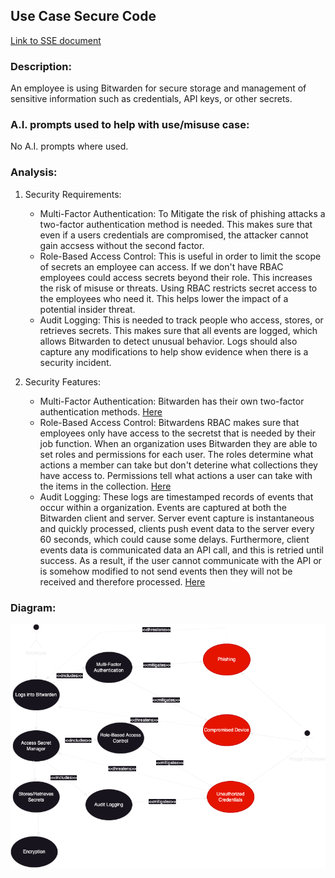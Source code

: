 ## Use Case Secure Code
[Link to SSE document](https://github.com/PatrickBN/CYBR8420_Team5/blob/main/Software%20Security%20Engineering.md)

### Description:

An employee is using Bitwarden for secure storage and management of sensitive information such as credentials, API keys, or other secrets.

### A.I. prompts used to help with use/misuse case:

No A.I. prompts where used.

### Analysis:

  1. Security Requirements:
     * Multi-Factor Authentication: To Mitigate the risk of phishing attacks a two-factor authentication method is needed. This makes sure that even if a users credentials are compromised, the attacker cannot gain accsess without the second factor.
     * Role-Based Access Control: This is useful in order to limit the scope of secrets an employee can access. If we don't have RBAC employees could access secrets beyond their role. This increases the risk of misuse or threats. Using RBAC restricts secret access to the employees who need it. This helps lower the impact of a potential insider threat.
     * Audit Logging: This is needed to track people who access, stores, or retrieves secrets. This makes sure that all events are logged, which allows Bitwarden to detect unusual behavior. Logs should also capture any modifications to help show evidence when there is a security incident.

  2. Security Features:
     * Multi-Factor Authentication: Bitwarden has their own two-factor authentication methods. [Here](https://bitwarden.com/help/setup-two-step-login/)
     * Role-Based Access Control: Bitwardens RBAC makes sure that employees only have access to the secretst that is needed by their job function. When an organization uses Bitwarden they are able to set roles and permissions for each user. The roles determine what actions a member can take but don't deterine what collections they have access to. Permissions tell what actions a user can take with the items in the collection. [Here](https://bitwarden.com/help/user-types-access-control/)
     * Audit Logging: These logs are timestamped records of events that occur within a organization. Events are captured at both the Bitwarden client and server. Server event capture is instantaneous and quickly processed, clients push event data to the server every 60 seconds, which could cause some delays. Furthermore, client events data is communicated data an API call, and this is retried until success. As a result, if the user cannot communicate with the API or is somehow modified to not send events then they will not be received and therefore processed. [Here](https://bitwarden.com/help/event-logs/)

### Diagram:

![](https://github.com/PatrickBN/CYBR8420_Team5/blob/main/Use%20case%20drafts/SEE%20SecureCode/SecretsManagerDiagram2.png)
